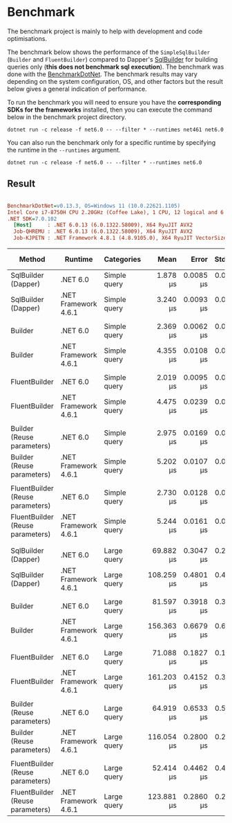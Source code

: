 # Benchmark

The benchmark project is mainly to help with development and code optimisations.

The benchmark below shows the performance of the `SimpleSqlBuilder` (`Builder` and `FluentBuilder`) compared to Dapper's [SqlBuilder](https://github.com/DapperLib/Dapper/tree/main/Dapper.SqlBuilder) for building queries only (**this does not benchmark sql execution**).
The benchmark was done with the [BenchmarkDotNet](https://github.com/dotnet/BenchmarkDotNet). The benchmark results may vary depending on the system configuration, OS, and other factors but the result below gives a general indication of performance.

To run the benchmark you will need to ensure you have the **corresponding SDKs for the frameworks** installed, then you can execute the command below in the benchmark project directory.

```cli
dotnet run -c release -f net6.0 -- --filter * --runtimes net461 net6.0
```

You can also run the benchmark only for a specific runtime by specifying the runtime in the `--runtimes` argument.

```cli
dotnet run -c release -f net6.0 -- --filter * --runtimes net6.0
```

## Result

``` ini

BenchmarkDotNet=v0.13.3, OS=Windows 11 (10.0.22621.1105)
Intel Core i7-8750H CPU 2.20GHz (Coffee Lake), 1 CPU, 12 logical and 6 physical cores
.NET SDK=7.0.102
  [Host]     : .NET 6.0.13 (6.0.1322.58009), X64 RyuJIT AVX2
  Job-QHREMU : .NET 6.0.13 (6.0.1322.58009), X64 RyuJIT AVX2
  Job-KJPETN : .NET Framework 4.8.1 (4.8.9105.0), X64 RyuJIT VectorSize=256


```

|                             Method |              Runtime |   Categories |       Mean |     Error |    StdDev | Ratio |    Gen0 |   Gen1 | Allocated | Alloc Ratio |
|----------------------------------- |--------------------- |------------- |-----------:|----------:|----------:|------:|--------:|-------:|----------:|------------:|
|              SqlBuilder (Dapper)   |             .NET 6.0 | Simple query |   1.878 μs | 0.0085 μs | 0.0076 μs |  0.58 |  0.6332 | 0.0038 |   2.91 KB |        0.85 |
|              SqlBuilder (Dapper)   | .NET Framework 4.6.1 | Simple query |   3.240 μs | 0.0093 μs | 0.0083 μs |  1.00 |  0.7439 | 0.0038 |   3.43 KB |        1.00 |
|                                    |                      |              |            |           |           |       |         |        |           |             |
|                            Builder |             .NET 6.0 | Simple query |   2.369 μs | 0.0062 μs | 0.0055 μs |  0.54 |  1.0948 | 0.0153 |   5.03 KB |        0.91 |
|                            Builder | .NET Framework 4.6.1 | Simple query |   4.355 μs | 0.0108 μs | 0.0101 μs |  1.00 |  1.1978 | 0.0153 |   5.54 KB |        1.00 |
|                                    |                      |              |            |           |           |       |         |        |           |             |
|                      FluentBuilder |             .NET 6.0 | Simple query |   2.019 μs | 0.0095 μs | 0.0084 μs |  0.45 |  0.9918 | 0.0114 |   4.57 KB |        0.88 |
|                      FluentBuilder | .NET Framework 4.6.1 | Simple query |   4.475 μs | 0.0239 μs | 0.0223 μs |  1.00 |  1.1215 | 0.0076 |    5.2 KB |        1.00 |
|                                    |                      |              |            |           |           |       |         |        |           |             |
|       Builder (Reuse parameters)   |             .NET 6.0 | Simple query |   2.975 μs | 0.0169 μs | 0.0141 μs |  0.57 |  1.1635 | 0.0191 |   5.36 KB |        0.88 |
|       Builder (Reuse parameters)   | .NET Framework 4.6.1 | Simple query |   5.202 μs | 0.0107 μs | 0.0100 μs |  1.00 |  1.3275 | 0.0229 |   6.12 KB |        1.00 |
|                                    |                      |              |            |           |           |       |         |        |           |             |
| FluentBuilder (Reuse parameters)   |             .NET 6.0 | Simple query |   2.730 μs | 0.0128 μs | 0.0120 μs |  0.52 |  1.0643 | 0.0153 |    4.9 KB |        0.85 |
| FluentBuilder (Reuse parameters)   | .NET Framework 4.6.1 | Simple query |   5.244 μs | 0.0161 μs | 0.0150 μs |  1.00 |  1.2512 | 0.0153 |   5.77 KB |        1.00 |
|                                    |                      |              |            |           |           |       |         |        |           |             |
|                                    |                      |              |            |           |           |       |         |        |           |             |
|              SqlBuilder (Dapper)   |             .NET 6.0 |  Large query |  69.882 μs | 0.3047 μs | 0.2850 μs |  0.65 | 21.6064 | 4.2725 |  99.62 KB |        0.80 |
|              SqlBuilder (Dapper)   | .NET Framework 4.6.1 |  Large query | 108.259 μs | 0.4801 μs | 0.4491 μs |  1.00 | 26.9775 | 5.1270 | 124.58 KB |        1.00 |
|                                    |                      |              |            |           |           |       |         |        |           |             |
|                            Builder |             .NET 6.0 |  Large query |  81.597 μs | 0.3918 μs | 0.3665 μs |  0.52 | 32.4707 | 0.3662 | 149.63 KB |        0.86 |
|                            Builder | .NET Framework 4.6.1 |  Large query | 156.363 μs | 0.6679 μs | 0.6247 μs |  1.00 | 37.5977 | 0.2441 |    174 KB |        1.00 |
|                                    |                      |              |            |           |           |       |         |        |           |             |
|                      FluentBuilder |             .NET 6.0 |  Large query |  71.088 μs | 0.1827 μs | 0.1619 μs |  0.44 | 28.3203 | 3.1738 |  130.7 KB |        0.80 |
|                      FluentBuilder | .NET Framework 4.6.1 |  Large query | 161.203 μs | 0.4152 μs | 0.3681 μs |  1.00 | 35.4004 | 0.2441 | 163.54 KB |        1.00 |
|                                    |                      |              |            |           |           |       |         |        |           |             |
|       Builder (Reuse parameters)   |             .NET 6.0 |  Large query |  64.919 μs | 0.6533 μs | 0.5791 μs |  0.56 | 21.9727 | 3.6621 | 101.19 KB |        0.92 |
|       Builder (Reuse parameters)   | .NET Framework 4.6.1 |  Large query | 116.054 μs | 0.2800 μs | 0.2619 μs |  1.00 | 23.8037 | 3.9063 | 110.21 KB |        1.00 |
|                                    |                      |              |            |           |           |       |         |        |           |             |
| FluentBuilder (Reuse parameters)   |             .NET 6.0 |  Large query |  52.414 μs | 0.4462 μs | 0.4174 μs |  0.42 | 14.6484 | 1.5869 |  67.44 KB |        0.68 |
| FluentBuilder (Reuse parameters)   | .NET Framework 4.6.1 |  Large query | 123.881 μs | 0.2860 μs | 0.2233 μs |  1.00 | 21.4844 | 2.1973 |  99.78 KB |        1.00 |
